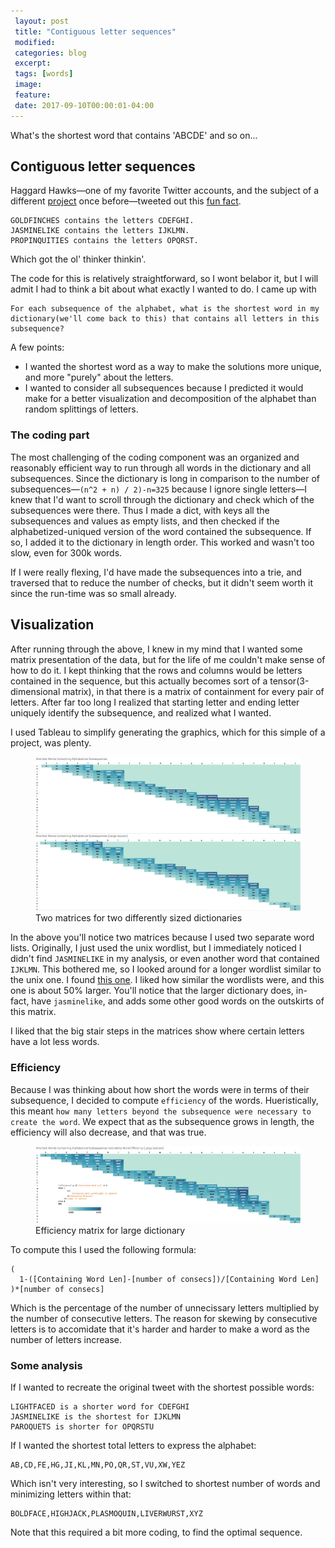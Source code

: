```yaml
---
 layout: post
 title: "Contiguous letter sequences"
 modified:
 categories: blog
 excerpt:
 tags: [words]
 image:
 feature:
 date: 2017-09-10T00:00:01-04:00
---
```


What's the shortest word that contains 'ABCDE' and so on...

<!-- ^Spoiler Text^ -->
## Contiguous letter sequences

Haggard Hawks—one of my favorite Twitter accounts, and the subject of a different [project](https://medium.com/100000-arrows/haggard-scrabble-twitter-bot-2d2b53307c4c) once before—tweeted out this [fun fact](https://twitter.com/HaggardHawks/status/903472505280618496).

```
GOLDFINCHES contains the letters CDEFGHI.
JASMINELIKE contains the letters IJKLMN.
PROPINQUITIES contains the letters OPQRST.
```

Which got the ol' thinker thinkin'.

The code for this is relatively straightforward, so I wont belabor it, but I will admit I had to think a bit about what exactly I wanted to do. I came up with

```
For each subsequence of the alphabet, what is the shortest word in my dictionary(we'll come back to this) that contains all letters in this subsequence?
```

A few points:
- I wanted the shortest word as a way to make the solutions more unique, and more "purely" about the letters.
- I wanted to consider all subsequences because I predicted it would make for a better visualization and decomposition of the alphabet than random splittings of letters.

### The coding part

The most challenging of the coding component was an organized and reasonably efficient way to run through all words in the dictionary and all subsequences. Since the dictionary is long in comparison to the number of subsequences—`(n^2 + n) / 2)-n=325` because I ignore single letters—I knew that I'd want to scroll through the dictionary and check which of the subsequences were there. Thus I made a dict, with keys all the subsequences and values as empty lists, and then checked if the alphabetized-uniqued version of the word contained the subsequence. If so, I added it to the dictionary in length order. This worked and wasn't too slow, even for 300k words.

If I were really flexing, I'd have made the subsequences into a trie, and traversed that to reduce the number of checks, but it didn't seem worth it since the run-time was so small already.

## Visualization

After running through the above, I knew in my mind that I wanted some matrix presentation of the data, but for the life of me couldn't make sense of how to do it. I kept thinking that the rows and columns would be letters contained in the sequence, but this actually becomes sort of a tensor(3-dimensional matrix), in that there is a matrix of containment for every pair of letters. After far too long I realized that starting letter and ending letter uniquely identify the subsequence, and realized what I wanted.

I used Tableau to simplify generating the graphics, which for this simple of a project, was plenty.

<figure>
    <img src="/images/consec_words_matrix_double_small.jpg" alt="consec_words_matrix_double">
    <figcaption>Two matrices for two differently sized dictionaries</figcaption>
</figure>

In the above you'll notice two matrices because I used two separate word lists. Originally, I just used the unix wordlist, but I immediately noticed I didn't find `JASMINELIKE` in my analysis, or even another word that contained `IJKLMN`. This bothered me, so I looked around for a longer wordlist similar to the unix one. I found [this one](https://github.com/dwyl/english-words). I liked how similar the wordlists were, and this one is about 50% larger. You'll notice that the larger dictionary does, in-fact, have `jasminelike`, and adds some other good words on the outskirts of this matrix.

I liked that the big stair steps in the matrices show where certain letters have a lot less words.

### Efficiency

Because I was thinking about how short the words were in terms of their subsequence, I decided to compute `efficiency` of the words. Hueristically, this meant `how many letters beyond the subsequence were necessary to create the word`. We expect that as the subsequence grows in length, the efficiency will also decrease, and that was true.

<figure>
    <img src="/images/consec_words_efficiency_small.jpg" alt="consec_words_efficiency">
    <figcaption>Efficiency matrix for large dictionary</figcaption>
</figure>

To compute this I used the following formula:

```
(
  1-([Containing Word Len]-[number of consecs])/[Containing Word Len]
)*[number of consecs]
```

Which is the percentage of the number of unnecissary letters multiplied by the number of consecutive letters. The reason for skewing by consecutive letters is to accomidate that it's harder and harder to make a word as the number of letters increase.


### Some analysis

If I wanted to recreate the original tweet with the shortest possible words:

```
LIGHTFACED is a shorter word for CDEFGHI
JASMINELIKE is the shortest for IJKLMN
PAROQUETS is shorter for OPQRSTU
```

If I wanted the shortest total letters to express the alphabet:

```
AB,CD,FE,HG,JI,KL,MN,PO,QR,ST,VU,XW,YEZ
```

Which isn't very interesting, so I switched to shortest number of words and minimizing letters within that:

```
BOLDFACE,HIGHJACK,PLASMOQUIN,LIVERWURST,XYZ
```

Note that this required a bit more coding, to find the optimal sequence.

